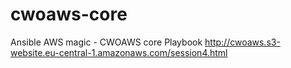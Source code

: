 # cwoaws-core
Ansible AWS magic - CWOAWS core Playbook
http://cwoaws.s3-website.eu-central-1.amazonaws.com/session4.html


